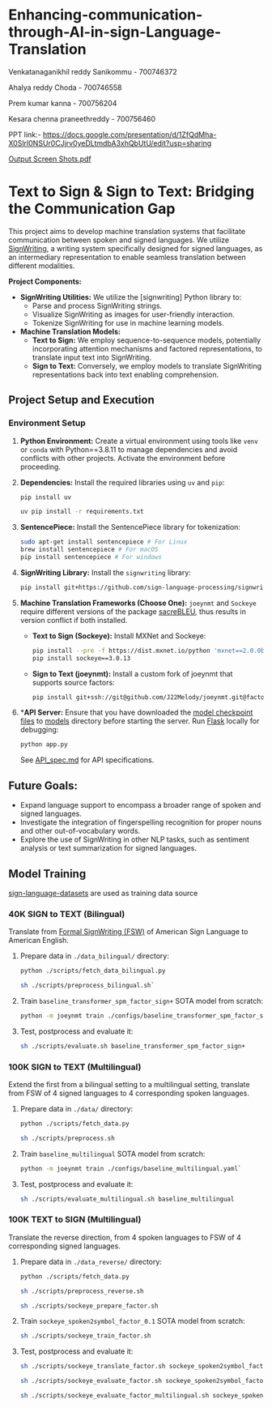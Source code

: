# Enhancing-communication-through-AI-in-sign-Language-Translation

Venkatanaganikhil reddy Sanikommu - 700746372

Ahalya reddy Choda - 700746558

Prem kumar kanna - 700756204

Kesara chenna praneethreddy - 700756460

PPT link:- https://docs.google.com/presentation/d/1ZfQdMha-X0SlrI0NSUr0CJjrv0yeDLtmdbA3xhQbUtU/edit?usp=sharing

[Output Screen Shots.pdf](https://github.com/sanikommunikhilreddy/Enhancing-communication-through-AI-in-sign-Language-Translation/files/15113093/Output.Screen.Shots.pdf)

# Text to Sign & Sign to Text: Bridging the Communication Gap

This project aims to develop machine translation systems that facilitate communication between spoken and signed languages. We utilize [SignWriting](https://www.signwriting.org/), a writing system specifically designed for signed languages, as an intermediary representation to enable seamless translation between different modalities.


**Project Components:**

* **SignWriting Utilities:** We utilize the [signwriting] Python library to:
    * Parse and process SignWriting strings.
    * Visualize SignWriting as images for user-friendly interaction.
    * Tokenize SignWriting for use in machine learning models.
* **Machine Translation Models:**
    * **Text to Sign:** We employ sequence-to-sequence models, potentially incorporating attention mechanisms and factored representations, to translate input text into SignWriting.
    * **Sign to Text:** Conversely, we employ models to translate SignWriting representations back into text enabling comprehension.

## Project Setup and Execution

### Environment Setup

1. **Python Environment:** Create a virtual environment using tools like `venv` or `conda` with Python==3.8.11 to manage dependencies and avoid conflicts with other projects. Activate the environment before proceeding.
2. **Dependencies:** Install the required libraries using `uv` and `pip`:

    ```bash
    pip install uv
    ```

    ```bash
    uv pip install -r requirements.txt
    ```

3. **SentencePiece:** Install the SentencePiece library for tokenization:

    ```bash
    sudo apt-get install sentencepiece # For Linux
    brew install sentencepiece # For macOS
    pip install sentencepiece # For windows
    ```

4. **SignWriting Library:** Install the `signwriting` library:

    ```bash
    pip install git+https://github.com/sign-language-processing/signwriting
    ```

5. **Machine Translation Frameworks (Choose One):** `joeynmt` and `Sockeye` require different versions of the package [sacreBLEU](https://github.com/mjpost/sacrebleu), thus results in version conflict if both installed.

    * **Text to Sign (Sockeye):** Install MXNet and Sockeye:

        ```bash
        pip install --pre -f https://dist.mxnet.io/python 'mxnet==2.0.0b20220206'
        pip install sockeye==3.0.13
        ```

    * **Sign to Text (joeynmt):** Install a custom fork of joeynmt that supports source factors:

        ```bash
        pip install git+ssh://git@github.com/J22Melody/joeynmt.git@factors_complete
        ```

6. ***API Server:** Ensure that you have downloaded the [model checkpoint files](https://drive.google.com/drive/folders/12jJdqWYV7j18Yy-O0Od5KxduZ6c3M3Pj?usp=sharing) to [models](./models/) directory before starting the server. Run [Flask](https://flask.palletsprojects.com/) locally for debugging:

    ```bash
    python app.py
    ```
    See [API_spec.md](./API_spec.md) for API specifications.

## Future Goals:

* Expand language support to encompass a broader range of spoken and signed languages.
* Investigate the integration of fingerspelling recognition for proper nouns and other out-of-vocabulary words.
* Explore the use of SignWriting in other NLP tasks, such as sentiment analysis or text summarization for signed languages.

## Model Training

[sign-language-datasets](https://github.com/sign-language-processing/datasets) are used as training data source

### 40K SIGN to TEXT (Bilingual)

Translate from [Formal SignWriting (FSW)](https://tools.ietf.org/id/draft-slevinski-formal-signwriting-09.html) of American Sign Language to American English.

1. Prepare data in `./data_bilingual/` directory:

    ```bash
    python ./scripts/fetch_data_bilingual.py
    ```

    ```bash
    sh ./scripts/preprocess_bilingual.sh`
    ```

2. Train `baseline_transformer_spm_factor_sign+` SOTA model from scratch:

    ```bash
    python -m joeynmt train ./configs/baseline_transformer_spm_factor_sign+.yaml
    ```

3. Test, postprocess and evaluate it:
    ```bash
    sh ./scripts/evaluate.sh baseline_transformer_spm_factor_sign+
    ```

### 100K SIGN to TEXT (Multilingual)

Extend the first from a bilingual setting to a multilingual setting, translate from FSW of 4 signed languages to 4 corresponding spoken languages.

1. Prepare data in `./data/` directory:

    ```bash
    python ./scripts/fetch_data.py
    ```
    ```bash
    sh ./scripts/preprocess.sh
    ```

2. Train `baseline_multilingual` SOTA model from scratch:
    
    ```bash
    python -m joeynmt train ./configs/baseline_multilingual.yaml`
    ```

3. Test, postprocess and evaluate it:

    ```bash
    sh ./scripts/evaluate_multilingual.sh baseline_multilingual
    ```

### 100K TEXT to SIGN (Multilingual)

Translate the reverse direction, from 4 spoken languages to FSW of 4 corresponding signed languages.

1. Prepare data in `./data_reverse/` directory:

    ```bash
    python ./scripts/fetch_data.py
    ```
    ```bash
    sh ./scripts/preprocess_reverse.sh
    ```
    ```bash
    sh ./scripts/sockeye_prepare_factor.sh
    ```

2. Train `sockeye_spoken2symbol_factor_0.1` SOTA model from scratch:
    ```bash
    sh ./scripts/sockeye_train_factor.sh
    ```

3. Test, postprocess and evaluate it:
    ```bash
    sh ./scripts/sockeye_translate_factor.sh sockeye_spoken2symbol_factor_0.1
    ```
    ```bash
    sh ./scripts/sockeye_evaluate_factor.sh sockeye_spoken2symbol_factor_0.1
    ```
    ```bash
    sh ./scripts/sockeye_evaluate_factor_multilingual.sh sockeye_spoken2symbol_factor_0.1
    ```
